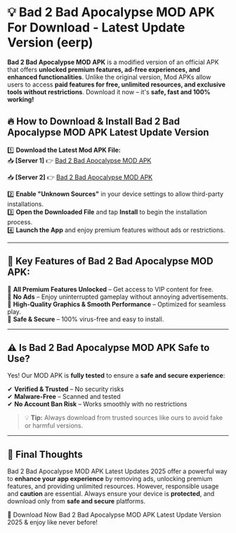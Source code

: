 # 💡 Bad 2 Bad Apocalypse MOD APK For Download - Latest Update Version (eerp)

**Bad 2 Bad Apocalypse MOD APK** is a modified version of an official APK that offers **unlocked premium features, ad-free experiences, and enhanced functionalities**. Unlike the original version, Mod APKs allow users to access **paid features for free, unlimited resources, and exclusive tools without restrictions**. Download it now – it's **safe, fast and 100% working!**

## 🔥 **How to Download & Install Bad 2 Bad Apocalypse MOD APK Latest Update Version**

1️⃣ **Download the Latest Mod APK File:**  
📥 **[Server 1]** 👉 [Bad 2 Bad Apocalypse MOD APK](https://hapymods.com?title=Bad+2+Bad+Apocalypse+MOD+APK&ref=FU1)

📥 **[Server 2]** 👉 [Bad 2 Bad Apocalypse MOD APK](https://hapymods.com?title=Bad+2+Bad+Apocalypse+MOD+APK&ref=FU1)

2️⃣ **Enable "Unknown Sources"** in your device settings to allow third-party installations.  
3️⃣ **Open the Downloaded File** and tap **Install** to begin the installation process.  
4️⃣ **Launch the App** and enjoy premium features without ads or restrictions.

---

## 🌟 **Key Features of Bad 2 Bad Apocalypse MOD APK:**
 
🔽 **All Premium Features Unlocked** – Get access to VIP content for free.  
🔽 **No Ads** – Enjoy uninterrupted gameplay without annoying advertisements.  
🔽 **High-Quality Graphics & Smooth Performance** – Optimized for seamless play.  
🔽 **Safe & Secure** – 100% virus-free and easy to install.  

---

## ⚠️ **Is Bad 2 Bad Apocalypse MOD APK Safe to Use?**

Yes! Our MOD APK is **fully tested** to ensure a **safe and secure experience**:

✔ **Verified & Trusted** – No security risks  
✔ **Malware-Free** – Scanned and tested  
✔ **No Account Ban Risk** – Works smoothly with no restrictions

> 💡 **Tip:** Always download from trusted sources like ours to avoid fake or harmful versions.

---

## 📌 **Final Thoughts**
 
Bad 2 Bad Apocalypse MOD APK Latest Updates 2025 offer a powerful way to **enhance your app experience** by removing ads, unlocking premium features, and providing unlimited resources. However, responsible usage and **caution** are essential. Always ensure your device is **protected**, and download only from **safe and secure** platforms.  

🔽 Download Now Bad 2 Bad Apocalypse MOD APK Latest Update Version 2025 & enjoy like never before!